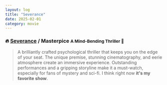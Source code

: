 ```yaml
---
layout: log
title: "Severance"
date: 2025-02-01
category: movie
---
```


### 🔥 [Severance](https://www.imdb.com/title/tt11280740/) / Masterpice <small class="superscript">A Mind-Bending Thriller 🧠</small>
 
> A brilliantly crafted psychological thriller that keeps you on the edge of your seat. The unique premise, stunning cinematography, and eerie atmosphere create an immersive experience. Outstanding performances and a gripping storyline make it a must-watch, especially for fans of mystery and sci-fi. I think right now **it's my favorite show**.